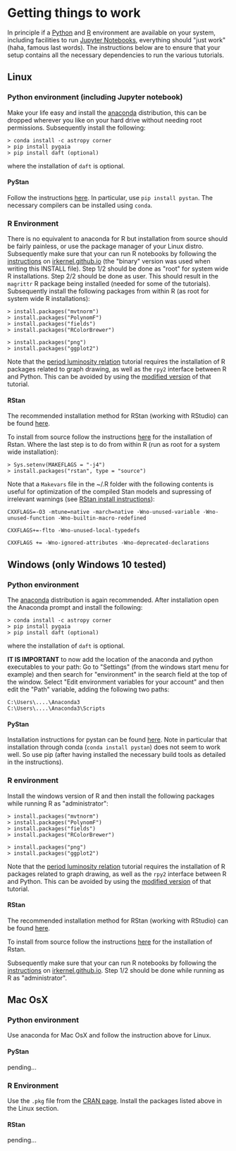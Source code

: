 # Getting things to work

In principle if a [Python](https://www.python.org) and [R](https://www.r-project.org) environment
are available on your system, including facilities to run [Jupyter Notebooks](https://jupyter.org/),
everything should "just work" (haha, famous last words). The instructions below are to ensure that
your setup contains all the necessary dependencies to run the various tutorials.

## Linux

### Python environment (including Jupyter notebook)

Make your life easy and install the [anaconda](https://www.anaconda.com/download/) distribution,
this can be dropped wherever you like on your hard drive without needing root permissions.
Subsequently install the following:

```
> conda install -c astropy corner
> pip install pygaia
> pip install daft (optional)
```

where the installation of `daft` is optional.

#### PyStan

Follow the instructions [here](https://pystan.readthedocs.io/en/latest/getting_started.html). In
particular, use `pip install pystan`. The necessary compilers can be installed using `conda`.

### R Environment

There is no equivalent to anaconda for R but installation from source should be fairly painless, or
use the package manager of your Linux distro. Subsequently make sure that your can run R notebooks
by following the [instructions](https://irkernel.github.io/installation/) on
[irkernel.github.io](https://irkernel.github.io) (the "binary" version was used when writing this
INSTALL file). Step 1/2 should be done as "root" for system wide R installations. Step 2/2 should be
done as user. This should result in the `magrittr` R package being installed (needed for some of the
tutorials). Subsequently install the following packages from within R (as root for system wide R
installations):

```
> install.packages("mvtnorm")
> install.packages("PolynomF")
> install.packages("fields")
> install.packages("RColorBrewer")

> install.packages("png")
> install.packages("ggplot2")
```

Note that the [period luminosity relation](./period-luminosity-relation) tutorial requires the
installation of R packages related to graph drawing, as well as the `rpy2` interface between R and
Python. This can be avoided by using the [modified
version](./period-luminosity-relation/TutorialPLZ_R.ipynb) of that tutorial.

#### RStan

The recommended installation method for RStan (working with RStudio) can be found
[here](https://github.com/stan-dev/rstan/wiki/RStan-Getting-Started).

To install from source follow the instructions
[here](https://github.com/stan-dev/rstan/wiki/Installing-RStan-on-Linux) for the installation of
Rstan. Where the last step is to do from within R (run as root for a system wide installation):

```
> Sys.setenv(MAKEFLAGS = "-j4") 
> install.packages("rstan", type = "source")
```

Note that a `Makevars` file in the ~/.R folder with the following contents is useful for
optimization of the compiled Stan models and supressing of irrelevant warnings (see [RStan install
instructions](https://github.com/stan-dev/rstan/wiki/Installing-RStan-on-Linux)):

```
CXXFLAGS=-O3 -mtune=native -march=native -Wno-unused-variable -Wno-unused-function -Wno-builtin-macro-redefined

CXXFLAGS+=-flto -Wno-unused-local-typedefs

CXXFLAGS += -Wno-ignored-attributes -Wno-deprecated-declarations
```

## Windows (only Windows 10 tested)

### Python environment

The [anaconda](https://www.anaconda.com/download/) distribution is again recommended. After
installation open the Anaconda prompt and install the following:

```
> conda install -c astropy corner
> pip install pygaia
> pip install daft (optional)
```

where the installation of `daft` is optional.

__IT IS IMPORTANT__ to now add the location of the anaconda and python executables to your path:
Go to "Settings" (from the windows start menu for example) and then search for "environment" in the
search field at the top of the window. Select "Edit environment variables for your account" and then
edit the "Path" variable, adding the following two paths:

```
C:\Users\....\Anaconda3
C:\Users\....\Anaconda3\Scripts
```

#### PyStan

Installation instructions for pystan can be found
[here](https://pystan.readthedocs.io/en/latest/windows.html#windows). Note in particular that
installation through conda (`conda install pystan`) does not seem to work well. So use pip (after
having installed the necessary build tools as detailed in the instructions).

### R environment

Install the windows version of R and then install the following packages while running R as
"administrator":

```
> install.packages("mvtnorm")
> install.packages("PolynomF")
> install.packages("fields")
> install.packages("RColorBrewer")

> install.packages("png")
> install.packages("ggplot2")
```

Note that the [period luminosity relation](./period-luminosity-relation) tutorial requires the
installation of R packages related to graph drawing, as well as the `rpy2` interface between R and
Python. This can be avoided by using the [modified
version](./period-luminosity-relation/TutorialPLZ_R.ipynb) of that tutorial.

#### RStan

The recommended installation method for RStan (working with RStudio) can be found
[here](https://github.com/stan-dev/rstan/wiki/RStan-Getting-Started).

To install from source follow the instructions
[here](https://github.com/stan-dev/rstan/wiki/Installing-RStan-from-source-on-Windows) for the
installation of Rstan. 

Subsequently make sure that your can run R notebooks by following the
[instructions](https://irkernel.github.io/installation/) on
[irkernel.github.io](https://irkernel.github.io). Step 1/2 should be done while running as R as
"administrator".

## Mac OsX

### Python environment

Use anaconda for Mac OsX and follow the instruction above for Linux.

#### PyStan

pending...

### R Environment

Use the `.pkg` file from the [CRAN page](https://cran.r-project.org). Install the packages listed
above in the Linux section.

#### RStan

pending...
